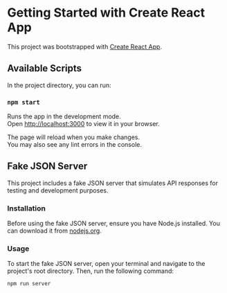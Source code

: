 # Getting Started with Create React App

This project was bootstrapped with [Create React App](https://github.com/facebook/create-react-app).

## Available Scripts

In the project directory, you can run:

### `npm start`

Runs the app in the development mode.\
Open [http://localhost:3000](http://localhost:3000) to view it in your browser.

The page will reload when you make changes.\
You may also see any lint errors in the console.

## Fake JSON Server

This project includes a fake JSON server that simulates API responses for testing and development purposes.

### Installation

Before using the fake JSON server, ensure you have Node.js installed. You can download it from [nodejs.org](https://nodejs.org/).

### Usage

To start the fake JSON server, open your terminal and navigate to the project's root directory. Then, run the following command:

```bash
npm run server

```

